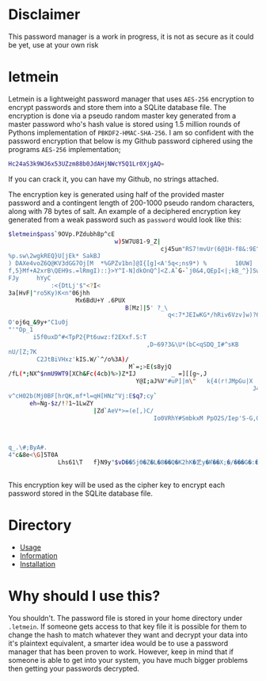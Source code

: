 # Disclaimer

This password manager is a work in progress, it is not as secure as it could be yet, use at your own risk

# letmein

Letmein is a lightweight password manager that uses `AES-256` encryption to encrypt passwords and store them into a SQLite database file. The encryption is done via a pseudo random master key generated from a master password who's hash value is stored using 1.5 million rounds of Pythons implementation of `PBKDF2-HMAC-SHA-256`. I am so confident with the password encryption that below is my Github password ciphered using the programs `AES-256` implementation;

```bash
Hc24aS3k9WJ6x53UZzm88b0JdAHjNWcY5Q1Lr0XjgAQ=
```

If you can crack it, you can have my Github, no strings attached.

The encryption key is generated using half of the provided master password and a contingent length of 200-1000 pseudo random characters, along with 78 bytes of salt. An example of a deciphered encryption key generated from a weak password such as `password` would look like this:

```bash
$letmein$pass`9OVp.PZdubh8p^cE
                              w)5W7U81-9_Z|
                                           cj45un"RS7!mvUr(6@1H-f8&:9E^p
%p.sw\2wgkREQ}U[jEk* SakBJ
) DAXe4voZ6Q@KV3dGG7Oj[M  *%GPZv1bn]@I{[g]<A'5q<;ns9*) %        10UW]
f,5}Mf+A2xrB\QEH9s.=lRmgI)::}>Y^I-N]dkOnQ^]<Z.A`G-`j0&4,QEpI<|;kB_^}]Sw>|R]AqCI
FJy     hYyC
            :<{DtLj'$"<?I<
3a[HvF|"ro5Ky)K<n"06jhh
                   Mx6BdU+Y .6PUX
                                 B[Mz]|5' ?_\
                                             q<:7*JEIwKG*/hRiv6Vzv]w)?6t>9]Q:Od|        kD6pRBt\!UIys#gV#S@<4?#]3ezZ@yDJ=       K^tStj.uZ|2!s/b_)Gu=NP3T3[ff(>Nj[k
O'oj6q_&9y+"C1u0j
"'"Op_1
       i5f0uxD^#<TpP2{Pt6uwz:f2EXxf.S:T
                                       ,D~69?3&\U*(bC<qSDQ_I#^sKB
nU/[Z;7K
        C2JtBiVHxz'kIS.W/`^/o%3A)/
                                  M`=;>E(s8yjQ
/fL(*;NX^$nmU9WT9[XCh&Fc(4cb)%>)Z*IJ          _ =][[g~,J
                                    Y@I;aJ%V"#uP]|m\"   k{4(r!JMpGu|X
                                                                     J4;MQ<yJ]/@pt
v^cH02b(Mj0BF[hrQK,mf*l=qH[HNz^Vj:E$q7;cy`
      eh=Ng-$z/!?1~1LwZY
                        |Zd`AeV*>=(e[,)C/
                                         Io0VRhY#SmbkxM PpO2S/Iep'S-G,Gj ~,-Vg*d[)?Yjlq.UY*9mtF:G
                                                                                                 AjjkX<y6Hf.DdVj'b+BCz(Q12='>L5iqG*I`Eeeg2@,?Mas^F,
                                                                                                                                                   4
                                                                                                                                                    c8tJ`2I9v=LYQ;Mv]+9[D       Flq0*SsKL&XW 
q_.\#;ByA#.
4"c&8e<\G]5T0A
              Lhs61\T   f}N9y"$vD��5jӨ�Z�L�8��Q�K2hK�乯y�Ҥ��X;ۭ�/���G�:�d�"��h����.��Zc:�
                                                                                         ]��`

```

This encryption key will be used as the cipher key to encrypt each password stored in the SQLite database file.

# Directory
 - [Usage](https://github.com/Ekultek/letmein/wiki/Usage)
 - [Information](https://github.com/Ekultek/letmein/wiki/Encryption-Precaution-information)
 - [Installation](https://github.com/Ekultek/letmein/wiki/Installation)
 

# Why should I use this?

You shouldn't. The password file is stored in your home directory under `.letmein`. If someone gets access to that key file it is possible for them to change the hash to match whatever they want and decrypt your data into it's plaintext equivalent, a smarter idea would be to use a password manager that has been proven to work. However, keep in mind that if someone is able to get into your system, you have much bigger problems then getting your passwords decrypted.